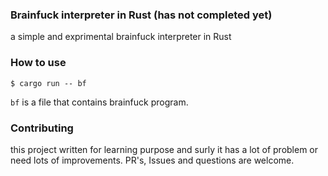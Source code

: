 ### Brainfuck interpreter in Rust (has not completed yet)

a simple and exprimental brainfuck interpreter in Rust 

### How to use

`$ cargo run -- bf`

`bf` is a file that contains brainfuck program.

### Contributing
this project written for learning purpose and surly it has a lot of problem or need lots of improvements. PR's, Issues and questions are welcome.

